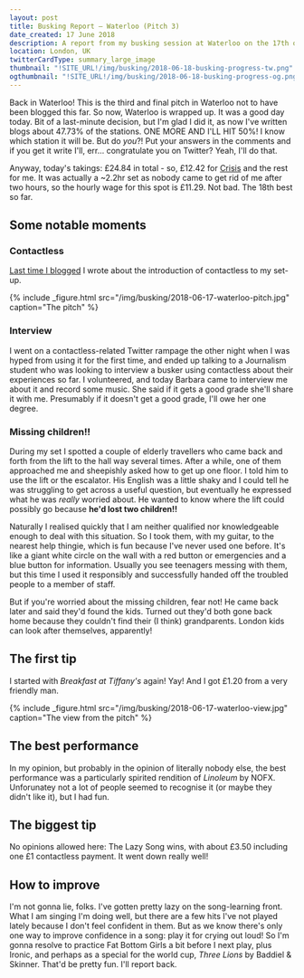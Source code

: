 ```yaml
---
layout: post
title: Busking Report – Waterloo (Pitch 3)
date_created: 17 June 2018
description: A report from my busking session at Waterloo on the 17th of June 2018!
location: London, UK
twitterCardType: summary_large_image
thumbnail: "!SITE_URL!/img/busking/2018-06-18-busking-progress-tw.png"
ogthumbnail: "!SITE_URL!/img/busking/2018-06-18-busking-progress-og.png"
---
```


Back in Waterloo! This is the third and final pitch in Waterloo not to have been blogged this far. So now, Waterloo is wrapped up. It was a good day today. Bit of a last-minute decision, but I'm glad I did it, as now I've written blogs about 47.73% of the stations. ONE MORE AND I'LL HIT 50%! I know which station it will be. But do _you_?! Put your answers in the comments and if you get it write I'll, err... congratulate you on Twitter? Yeah, I'll do that.

Anyway, today's takings: £24.84 in total - so, £12.42 for [Crisis](https://www.crisis.org.uk/) and the rest for me. It was actually a ~2.2hr set as nobody came to get rid of me after two hours, so the hourly wage for this spot is £11.29. Not bad. The 18th best so far.

## Some notable moments

### Contactless

[Last time I blogged](/busking/2018-06-17-waterloo) I wrote about the introduction of contactless to my set-up.

{% include _figure.html src="/img/busking/2018-06-17-waterloo-pitch.jpg" caption="The pitch" %}

### Interview

I went on a contactless-related Twitter rampage the other night when I was hyped from using it for the first time, and ended up talking to a Journalism student who was looking to interview a busker using contactless about their experiences so far. I volunteered, and today Barbara came to interview me about it and record some music. She said if it gets a good grade she'll share it with me. Presumably if it doesn't get a good grade, I'll owe her one degree.

### Missing children!!

During my set I spotted a couple of elderly travellers who came back and forth from the lift to the hall way several times. After a while, one of them approached me and sheepishly asked how to get up one floor. I told him to use the lift or the escalator. His English was a little shaky and I could tell he was struggling to get across a useful question, but eventually he expressed what he was _really_ worried about. He wanted to know where the lift could possibly go because **he'd lost two children!!**

Naturally I realised quickly that I am neither qualified nor knowledgeable enough to deal with this situation. So I took them, with my guitar, to the nearest help thingie, which is fun because I've never used one before. It's like a giant white circle on the wall with a red button or emergencies and a blue button for information. Usually you see teenagers messing with them, but this time I used it responsibly and successfully handed off the troubled people to a member of staff.

But if you're worried about the missing children, fear not! He came back later and said they'd found the kids. Turned out they'd both gone back home because they couldn't find their (I think) grandparents. London kids can look after themselves, apparently!

## The first tip

I started with _Breakfast at Tiffany's_ again! Yay! And I got £1.20 from a very friendly man.

{% include _figure.html src="/img/busking/2018-06-17-waterloo-view.jpg" caption="The view from the pitch" %}

## The best performance

In my opinion, but probably in the opinion of literally nobody else, the best performance was a particularly spirited rendition of _Linoleum_ by NOFX. Unforunatey not a lot of people seemed to recognise it (or maybe they didn't like it), but I had fun.

## The biggest tip

No opinions allowed here: The Lazy Song wins, with about £3.50 including one £1 contactless payment. It went down really well!

## How to improve

I'm not gonna lie, folks. I've gotten pretty lazy on the song-learning front. What I am singing I'm doing well, but there are a few hits I've not played lately because I don't feel confident in them. But as we know there's only one way to improve confidence in a song: play it for crying out loud! So I'm gonna resolve to practice Fat Bottom Girls a bit before I next play, plus Ironic, and perhaps as a special for the world cup, _Three Lions_ by Baddiel & Skinner. That'd be pretty fun. I'll report back.

